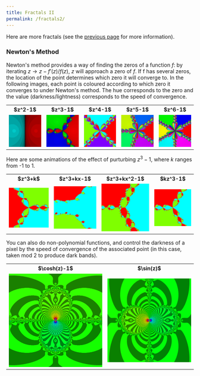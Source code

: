 ```yaml
---
title: Fractals II
permalink: /fractals2/
---
```


Here are more fractals (see the <a href = "\fractals">previous page</a> for more information).

<h3>Newton's Method</h3>

Newton's method provides a way of finding the zeros of a function $f$: by iterating $z \to z - f'(z)/f(z)$, $z$ will approach a zero of $f$. 
If f has several zeros, the location of the point determines which zero it will converge to. 
In the following images, each point is coloured according to which zero it converges to under Newton's method. 
The hue corresponds to the zero and the value (darkness/lightness) corresponds to the speed of convergence.

<table>
	<tr>
		<th>$z^2-1$</th>
		<th>$z^3-1$</th>
		<th>$z^4-1$</th>
		<th>$z^5-1$</th>
		<th>$z^6-1$</th>
	</tr>
	<tr>
		<td><img src="\images\fractals\newton_1_0_-1.png"></td>
		<td><img src="\images\fractals\newton_1_0_0_-1.png"></td>
		<td><img src="\images\fractals\newton_1_0_0_0_-1.png"></td>
		<td><img src="\images\fractals\newton_1_0_0_0_0_-1.png"></td>
		<td><img src="\images\fractals\newton_1_0_0_0_0_0_-1.png"></td>
	</tr>
</table>

Here are some animations of the effect of purturbing $z^3-1$, where $k$ ranges from -1 to 1.
<table>
	<tr>
		<th>$z^3+k$</th>
		<th>$z^3+kx-1$</th>
		<th>$z^3+kx^2-1$</th>
		<th>$kz^3-1$</th>
	</tr>
	<tr>
		<td><img src="\images\fractals\newton_order_three_constant_term_video.gif"></td>
		<td><img src="\images\fractals\newton_order_three_linear_term_video.gif"></td>
		<td><img src="\images\fractals\newton_order_three_quadratic_term_video.gif"></td>
		<td><img src="\images\fractals\newton_order_three_cubic_term_video.gif"></td>
	</tr>
</table>

You can also do non-polynomial functions, and control the darkness of a pixel by the speed of convergence of the associated point (in this case, taken mod 2 to produce dark bands).

<table>
	<tr>
		<th>$\cosh(z)-1$</th>
		<th>$\sin(z)$</th>
	</tr>
	<tr>
		<td><img src="\images\fractals\newton_cubic_method_speed_cosh-1.png"></td>
		<td><img src="\images\fractals\newton_cubic_method_speed_sine.png"></td>
	</tr>
</table>